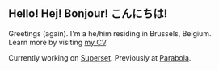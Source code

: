 ## Hello! Hej! Bonjour! こんにちは!

Greetings (again). I'm a he/him residing in Brussels, Belgium.  
Learn more by visiting [my CV](https://cv.breitburg.com/).

Currently working on [Superset](https://superset.be). Previously at [Parabola](https://archive.ph/2hNft).

